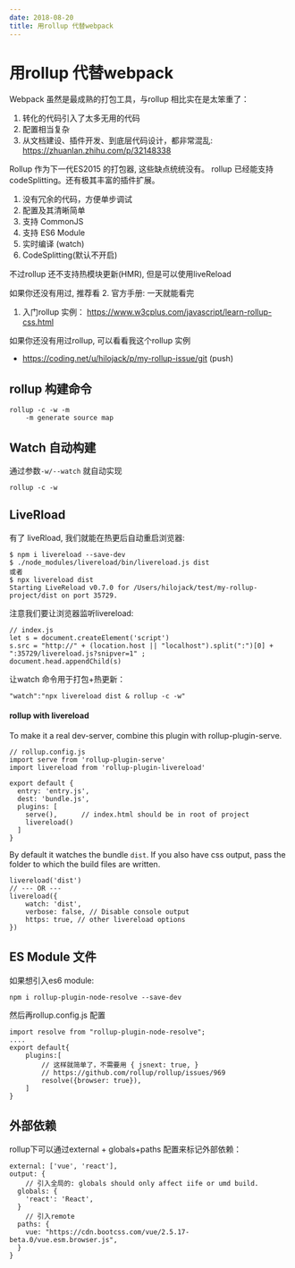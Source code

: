 ```yaml
---
date: 2018-08-20
title: 用rollup 代替webpack
---
```

# 用rollup 代替webpack
Webpack 虽然是最成熟的打包工具，与rollup 相比实在是太笨重了：
1. 转化的代码引入了太多无用的代码
2. 配置相当复杂
3. 从文档建设、插件开发、到底层代码设计，都非常混乱: https://zhuanlan.zhihu.com/p/32148338

Rollup 作为下一代ES2015 的打包器, 这些缺点统统没有。
rollup 已经能支持 codeSplitting。还有极其丰富的插件扩展。 
1. 没有冗余的代码，方便单步调试
2. 配置及其清晰简单
1. 支持 CommonJS
1. 支持 ES6 Module
1. 实时编译 (watch)
1. CodeSplitting(默认不开启)

不过rollup 还不支持热模块更新(HMR), 但是可以使用liveReload

如果你还没有用过, 推荐看
2. 官方手册: 一天就能看完
1. 入门rollup 实例： https://www.w3cplus.com/javascript/learn-rollup-css.html

如果你还没有用过rollup, 可以看看我这个rollup 实例
- https://coding.net/u/hilojack/p/my-rollup-issue/git (push)

## rollup 构建命令

    rollup -c -w -m
        -m generate source map

## Watch 自动构建
通过参数`-w/--watch` 就自动实现

    rollup -c -w

## LiveRload
有了 liveRload, 我们就能在热更后自动重启浏览器:

    $ npm i livereload --save-dev
    $ ./node_modules/livereload/bin/livereload.js dist
    或者
    $ npx livereload dist
    Starting LiveReload v0.7.0 for /Users/hilojack/test/my-rollup-project/dist on port 35729.

注意我们要让浏览器监听livereload:

    // index.js
    let s = document.createElement('script')
    s.src = "http://" + (location.host || "localhost").split(":")[0] + ":35729/livereload.js?snipver=1" ; 
    document.head.appendChild(s)

让watch 命令用于打包+热更新：

    "watch":"npx livereload dist & rollup -c -w"

#### rollup with livereload
To make it a real dev-server, combine this plugin with rollup-plugin-serve.

    // rollup.config.js
    import serve from 'rollup-plugin-serve'
    import livereload from 'rollup-plugin-livereload'
    
    export default {
      entry: 'entry.js',
      dest: 'bundle.js',
      plugins: [
        serve(),      // index.html should be in root of project
        livereload()
      ]
    }

By default it watches the bundle `dist`. If you also have css output, pass the folder to which the build files are written.

    livereload('dist')
    // --- OR ---
    livereload({
        watch: 'dist',
        verbose: false, // Disable console output
        https: true, // other livereload options
    })

## ES Module 文件
如果想引入es6 module:

    npm i rollup-plugin-node-resolve --save-dev

然后再rollup.config.js 配置

    import resolve from "rollup-plugin-node-resolve";
    ....
    export default{
        plugins:[
            // 这样就简单了，不需要用 { jsnext: true, }
            // https://github.com/rollup/rollup/issues/969 
            resolve({browser: true}),  
        ]
    }

## 外部依赖
rollup下可以通过external + globals+paths 配置来标记外部依赖：

    external: ['vue', 'react'],
    output: {
        // 引入全局的: globals should only affect iife or umd build.
      globals: {
        'react': 'React', 
      }
        // 引入remote
      paths: {
        vue: "https://cdn.bootcss.com/vue/2.5.17-beta.0/vue.esm.browser.js",
      }
    }
